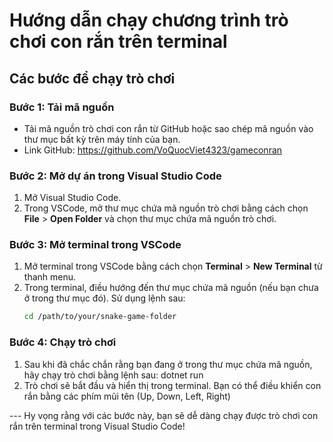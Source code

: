 # Hướng dẫn chạy chương trình trò chơi con rắn trên terminal

## Các bước để chạy trò chơi

### Bước 1: Tải mã nguồn

- Tải mã nguồn trò chơi con rắn từ GitHub hoặc sao chép mã nguồn vào thư mục bất kỳ trên máy tính của bạn.
- Link GitHub: https://github.com/VoQuocViet4323/gameconran
### Bước 2: Mở dự án trong Visual Studio Code

1. Mở Visual Studio Code.
2. Trong VSCode, mở thư mục chứa mã nguồn trò chơi bằng cách chọn **File** > **Open Folder** và chọn thư mục chứa mã nguồn trò chơi.

### Bước 3: Mở terminal trong VSCode

1. Mở terminal trong VSCode bằng cách chọn **Terminal** > **New Terminal** từ thanh menu.
2. Trong terminal, điều hướng đến thư mục chứa mã nguồn (nếu bạn chưa ở trong thư mục đó). Sử dụng lệnh sau:
   ```bash
   cd /path/to/your/snake-game-folder
### Bước 4: Chạy trò chơi
1. Sau khi đã chắc chắn rằng bạn đang ở trong thư mục chứa mã nguồn, hãy chạy trò chơi bằng lệnh sau:
    dotnet run
2. Trò chơi sẽ bắt đầu và hiển thị trong terminal. Bạn có thể điều khiển con rắn bằng các phím mũi tên (Up, Down, Left, Right)

--- Hy vọng rằng với các bước này, bạn sẽ dễ dàng chạy được trò chơi con rắn trên terminal trong Visual Studio Code!
